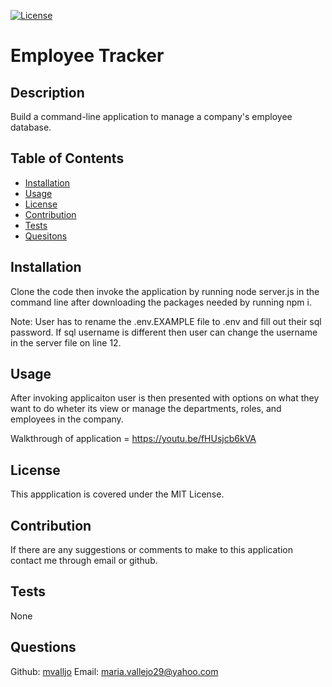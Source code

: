 [![License](https://img.shields.io/badge/License-MIT-yellow.svg)](https://spdx.org/licenses/MIT.html)
# Employee Tracker
## Description
Build a command-line application to manage a company's employee database.
## Table of Contents
- [Installation](#installation)
- [Usage](#usage)
- [License](#license)
- [Contribution](#contribution)
- [Tests](#tests)
- [Quesitons](#questions)
## Installation
Clone the code then invoke the application by running node server.js in the command line after downloading the packages needed by running npm i. 

Note: User has to rename the .env.EXAMPLE file to .env and fill out their sql password. If sql username is different then user can change the username in the server file on line 12.
## Usage
After invoking applicaiton user is then presented with options on what they want to do wheter its view or manage the departments, roles, and employees in the company.

Walkthrough of application = https://youtu.be/fHUsjcb6kVA
## License
This appplication is covered under the MIT License.
## Contribution
If there are any suggestions or comments to make to this application contact me through email or github.
## Tests
None
## Questions
Github: [mvalljo](https://github.com/mvalljo)
Email: maria.vallejo29@yahoo.com
